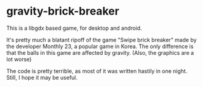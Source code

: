 # gravity-brick-breaker
This is a libgdx based game, for desktop and android.

It's pretty much a blatant ripoff of the game "Swipe brick breaker" made by the developer Monthly 23, a popular game in Korea.
The only difference is that the balls in this game are affected by gravity. (Also, the graphics are a lot worse)

The code is pretty terrible, as most of it was written hastily in one night.
Still, I hope it may be useful.
